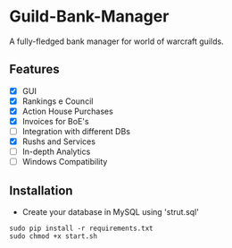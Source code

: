 # Guild-Bank-Manager
A fully-fledged bank manager for world of warcraft guilds.

## Features
- [x] GUI
- [x] Rankings e Council
- [x] Action House Purchases
- [x] Invoices for BoE's
- [ ] Integration with different DBs
- [x] Rushs and Services
- [ ] In-depth Analytics
- [ ] Windows Compatibility

## Installation
- Create your database in MySQL using 'strut.sql'
```
sudo pip install -r requirements.txt
sudo chmod +x start.sh
```
